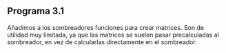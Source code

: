 ## Programa 3.1

Añadimos a los sombreadores funciones para crear matrices. Son de utilidad muy limitada, ya que las matrices se suelen pasar precalculadas al sombreador, en vez de calcularlas directamente en el sombreador.
